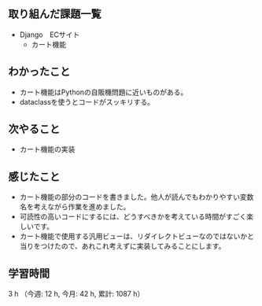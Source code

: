 ## 取り組んだ課題一覧
- Django　ECサイト
    - カート機能

## わかったこと
- カート機能はPythonの自販機問題に近いものがある。
- dataclassを使うとコードがスッキリする。

## 次やること
- カート機能の実装

## 感じたこと
- カート機能の部分のコードを書きました。他人が読んでもわかりやすい変数名を考えながら作業を進めました。
- 可読性の高いコードにするには、どうすべきかを考えている時間がすごく楽しいです。
- カート機能で使用する汎用ビューは、リダイレクトビューなのではないかと当りをつけたので、あれこれ考えずに実装してみることにします。  
    
## 学習時間
3 h （今週: 12 h, 今月: 42 h, 累計: 1087 h）